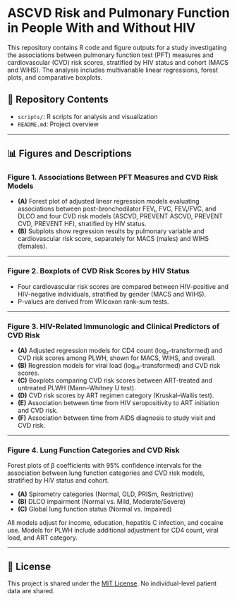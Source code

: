 # ASCVD Risk and Pulmonary Function in People With and Without HIV

This repository contains R code and figure outputs for a study investigating the associations between pulmonary function test (PFT) measures and cardiovascular (CVD) risk scores, stratified by HIV status and cohort (MACS and WIHS). The analysis includes multivariable linear regressions, forest plots, and comparative boxplots.

## 📁 Repository Contents

- `scripts/`: R scripts for analysis and visualization
- `README.md`: Project overview

---

## 📊 Figures and Descriptions

### **Figure 1. Associations Between PFT Measures and CVD Risk Models**
- **(A)** Forest plot of adjusted linear regression models evaluating associations between post-bronchodilator FEV₁, FVC, FEV₁/FVC, and DLCO and four CVD risk models (ASCVD, PREVENT ASCVD, PREVENT CVD, PREVENT HF), stratified by HIV status.
- **(B)** Subplots show regression results by pulmonary variable and cardiovascular risk score, separately for MACS (males) and WIHS (females).

---

### **Figure 2. Boxplots of CVD Risk Scores by HIV Status**
- Four cardiovascular risk scores are compared between HIV-positive and HIV-negative individuals, stratified by gender (MACS and WIHS).
- P-values are derived from Wilcoxon rank-sum tests.

---

### **Figure 3. HIV-Related Immunologic and Clinical Predictors of CVD Risk**
- **(A)** Adjusted regression models for CD4 count (log₂-transformed) and CVD risk scores among PLWH, shown for MACS, WIHS, and overall.
- **(B)** Regression models for viral load (log₁₀-transformed) and CVD risk scores.
- **(C)** Boxplots comparing CVD risk scores between ART-treated and untreated PLWH (Mann–Whitney U test).
- **(D)** CVD risk scores by ART regimen category (Kruskal–Wallis test).
- **(E)** Association between time from HIV seropositivity to ART initiation and CVD risk.
- **(F)** Association between time from AIDS diagnosis to study visit and CVD risk.

---

### **Figure 4. Lung Function Categories and CVD Risk**
Forest plots of β coefficients with 95% confidence intervals for the association between lung function categories and CVD risk models, stratified by HIV status and cohort.
- **(A)** Spirometry categories (Normal, OLD, PRISm, Restrictive)
- **(B)** DLCO impairment (Normal vs. Mild, Moderate/Severe)
- **(C)** Global lung function status (Normal vs. Impaired)

All models adjust for income, education, hepatitis C infection, and cocaine use. Models for PLWH include additional adjustment for CD4 count, viral load, and ART category.

---

## 📄 License

This project is shared under the [MIT License](LICENSE). No individual-level patient data are shared.
